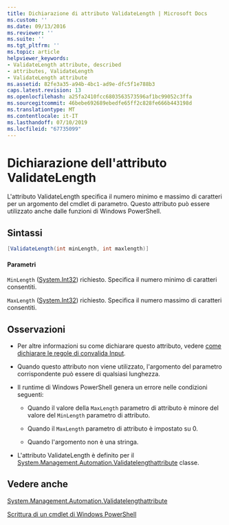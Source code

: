 ```yaml
---
title: Dichiarazione di attributo ValidateLength | Microsoft Docs
ms.custom: ''
ms.date: 09/13/2016
ms.reviewer: ''
ms.suite: ''
ms.tgt_pltfrm: ''
ms.topic: article
helpviewer_keywords:
- ValidateLength attribute, described
- attributes, ValidateLength
- ValidateLength attribute
ms.assetid: 82fe3a35-a94b-4bc1-ad9e-dfc5f1e788b3
caps.latest.revision: 13
ms.openlocfilehash: a25fa2410fcc6803563573596af1bc99052c3ffa
ms.sourcegitcommit: 46bebe692689ebedfe65ff2c828fe666b443198d
ms.translationtype: MT
ms.contentlocale: it-IT
ms.lasthandoff: 07/10/2019
ms.locfileid: "67735099"
---
```

# <a name="validatelength-attribute-declaration"></a>Dichiarazione dell'attributo ValidateLength

L'attributo ValidateLength specifica il numero minimo e massimo di caratteri per un argomento del cmdlet di parametro. Questo attributo può essere utilizzato anche dalle funzioni di Windows PowerShell.

## <a name="syntax"></a>Sintassi

```csharp
[ValidateLength(int minLength, int maxlength)]
```

#### <a name="parameters"></a>Parametri

`MinLength` ([System.Int32](/dotnet/api/System.Int32)) richiesto. Specifica il numero minimo di caratteri consentiti.

`MaxLength` ([System.Int32](/dotnet/api/System.Int32)) richiesto. Specifica il numero massimo di caratteri consentiti.

## <a name="remarks"></a>Osservazioni

- Per altre informazioni su come dichiarare questo attributo, vedere [come dichiarare le regole di convalida Input](./how-to-validate-parameter-input.md).

- Quando questo attributo non viene utilizzato, l'argomento del parametro corrispondente può essere di qualsiasi lunghezza.

- Il runtime di Windows PowerShell genera un errore nelle condizioni seguenti:

    - Quando il valore della `MaxLength` parametro di attributo è minore del valore del `MinLength` parametro di attributo.

    - Quando il `MaxLength` parametro di attributo è impostato su 0.

    - Quando l'argomento non è una stringa.

- L'attributo ValidateLength è definito per il [System.Management.Automation.Validatelengthattribute](/dotnet/api/System.Management.Automation.ValidateLengthAttribute) classe.

## <a name="see-also"></a>Vedere anche

[System.Management.Automation.Validatelengthattribute](/dotnet/api/System.Management.Automation.ValidateLengthAttribute)

[Scrittura di un cmdlet di Windows PowerShell](./writing-a-windows-powershell-cmdlet.md)
